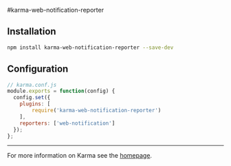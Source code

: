 #karma-web-notification-reporter

## Installation

```bash
npm install karma-web-notification-reporter --save-dev
```

## Configuration

```js
// karma.conf.js
module.exports = function(config) {
  config.set({
    plugins: [
        require('karma-web-notification-reporter')
    ],
    reporters: ['web-notification']
  });
};
```

----

For more information on Karma see the [homepage].

[homepage]: http://karma-runner.github.com